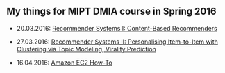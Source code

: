 ## My things for MIPT DMIA course in Spring 2016

* 20.03.2016: [Recommender Systems I: Content-Based Recommenders](https://github.com/persiyanov/ml-mipt/blob/master/RecSys_Part1_DMIA.pdf)
* 27.03.2016: [Recommender Systems II: Personalising Item-to-Item with Clustering via Topic Modeling, Virality Prediction](https://github.com/persiyanov/ml-mipt/blob/master/RecSys_Part2_DMIA.pdf)

* 16.04.2016: [Amazon EC2 How-To](https://github.com/persiyanov/ml-mipt/tree/master/amazon-howto)
